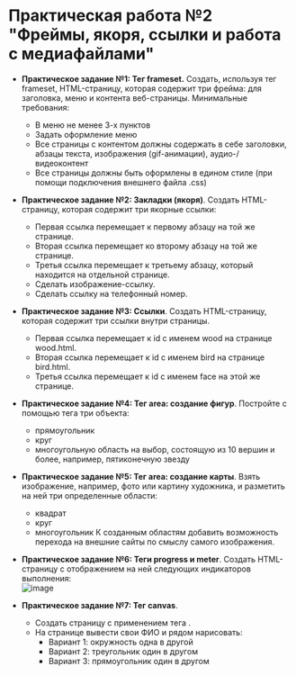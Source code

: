 # Практическая работа №2 "Фреймы, якоря, ссылки и работа с медиафайлами"

+ **Практическое задание №1: Тег frameset.** 
    Создать, используя тег frameset, HTML-страницу, которая содержит три фрейма: для заголовка, меню и контента веб-страницы. 
Минимальные требования:
    + В меню не менее 3-х пунктов
    + Задать оформление меню 
    + Все страницы с контентом должны содержать в себе заголовки, абзацы текста, изображения (gif-анимации), аудио-/видеоконтент
    + Все страницы должны быть оформлены в едином стиле (при помощи подключения внешнего файла .css)

+ **Практическое задание №2: Закладки (якоря)**. 
Создать HTML-страницу, которая содержит три якорные ссылки:
    + Первая ссылка перемещает к первому абзацу на той же странице.
    + Вторая ссылка перемещает ко второму абзацу на той же странице.
    + Третья ссылка перемещает к третьему абзацу, который находится на отдельной странице.
    + Сделать изображение-ссылку.
    + Сделать ссылку на телефонный номер.

+ **Практическое задание №3: Ссылки**. 
Создать HTML-страницу, которая содержит три ссылки внутри страницы.
    + Первая ссылка перемещает к id с именем wood на странице wood.html.
    + Вторая ссылка перемещает к id с именем bird на странице bird.html.
    + Третья ссылка перемещает к id с именем face на этой же странице.
  
+ **Практическое задание №4: Тег area: создание фигур**. 
Постройте с помощью тега <area> три объекта:
    + прямоугольник
    + круг
    + многоугольную область на выбор, состоящую из 10 вершин и более, например, пятиконечную звезду
    
+ **Практическое задание №5: Тег area: создание карты**. 
Взять изображение, например, фото или картину художника, и разметить на ней три определенные области:
    + квадрат
    + круг
    + многоугольник 
К созданным областям добавить возможность перехода на внешние сайты по смыслу самого изображения. 

+ **Практическое задание №6: Теги progress и meter**. 
Создать HTML-страницу c отображением на ней следующих индикаторов выполнения:  
![image](https://user-images.githubusercontent.com/48488795/163669690-4a464379-d132-4d68-b502-1dbee4d80ca8.png)

+ **Практическое задание №7: Тег canvas**. 
    + Создать страницу с применением тега <canvas>.
    + На странице вывести свои ФИО и рядом нарисовать:
        + Вариант 1: окружность одна в другой
        + Вариант 2: треугольник один в другом
        + Вариант 3: прямоугольник один в другом


    
    
